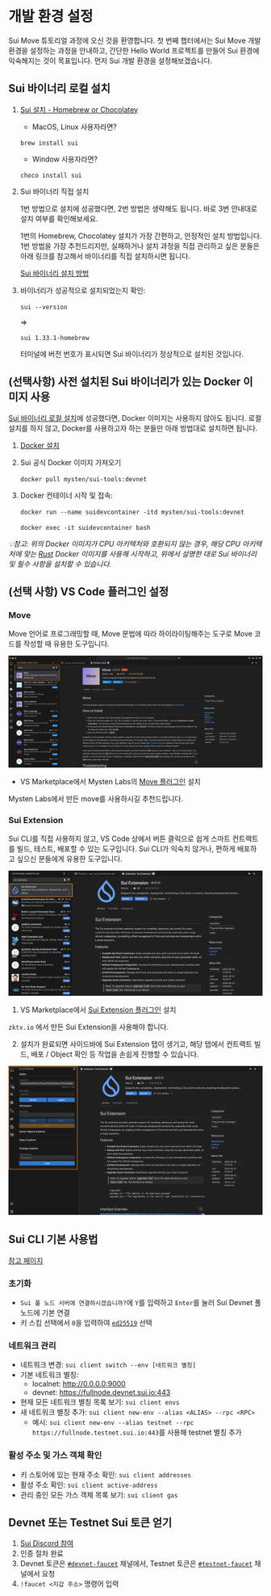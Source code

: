 # 개발 환경 설정

Sui Move 튜토리얼 과정에 오신 것을 환영합니다. 첫 번째 챕터에서는 Sui Move 개발 환경을 설정하는 과정을 안내하고, 간단한 Hello World 프로젝트를 만들어 Sui 환경에 익숙해지는 것이 목표입니다. 먼저 Sui 개발 환경을 설정해보겠습니다.

## Sui 바이너리 로컬 설치

1. [Sui 설치 - Homebrew or Chocolatey](https://docs.sui.io/guides/developer/getting-started/sui-install#install-homebrew)
    - MacOS, Linux 사용자라면?
    ```
    brew install sui
    ```

    - Window 사용자라면?
    ```
    choco install sui
    ```

2. Sui 바이너리 직접 설치

    1번 방법으로 설치에 성공했다면, 2번 방법은 생략해도 됩니다. 바로 3번 안내대로 설치 여부를 확인해보세요.

    1번의 Homebrew, Chocolatey 설치가 가장 간편하고, 안정적인 설치 방법입니다.
    1번 방법을 가장 추천드리지만, 실패하거나 설치 과정을 직접 관리하고 싶은 분들은 아래 링크를 참고해서 바이너리를 직접 설치하시면 됩니다.

    [Sui 바이너리 설치 방법](https://docs.sui.io/guides/developer/getting-started/sui-install#install-binaries)

3. 바이너리가 성공적으로 설치되었는지 확인:

    `sui --version`

    =>

    ```
    sui 1.33.1-homebrew
    ```

    터미널에 버전 번호가 표시되면 Sui 바이너리가 정상적으로 설치된 것입니다.

## (선택사항) 사전 설치된 Sui 바이너리가 있는 Docker 이미지 사용
[Sui 바이너리 로컬 설치](#sui-바이너리-로컬-설치)에 성공했다면, Docker 이미지는 사용하지 않아도 됩니다. 로컬 설치를 하지 않고, Docker를 사용하고자 하는 분들만 아래 방법대로 설치하면 됩니다.

1. [Docker 설치](https://docs.docker.com/get-docker/)

2. Sui 공식 Docker 이미지 가져오기

    `docker pull mysten/sui-tools:devnet`

3. Docker 컨테이너 시작 및 접속:

    `docker run --name suidevcontainer -itd mysten/sui-tools:devnet`

    `docker exec -it suidevcontainer bash`

*💡참고: 위의 Docker 이미지가 CPU 아키텍처와 호환되지 않는 경우, 해당 CPU 아키텍처에 맞는 [Rust](https://hub.docker.com/_/rust) Docker 이미지를 사용해 시작하고, 위에서 설명한 대로 Sui 바이너리 및 필수 사항을 설치할 수 있습니다.*

## (선택 사항) VS Code 플러그인 설정

### Move

Move 언어로 프로그래밍할 때, Move 문법에 따라 하이라이팅해주는 도구로 Move 코드를 작성할 때 유용한 도구입니다.

![Move Capture](../images/vscode_move.png)

- VS Marketplace에서 Mysten Labs의 [Move 플러그인](https://marketplace.visualstudio.com/items?itemName=mysten.move) 설치

Mysten Labs에서 만든 move를 사용하시길 추천드립니다.


### Sui Extension

Sui CLI를 직접 사용하지 않고, VS Code 상에서 버튼 클릭으로 쉽게 스마트 컨트랙트를 빌드, 테스트, 배포할 수 있는 도구입니다. Sui CLI가 익숙치 않거나, 편하게 배포하고 싶으신 분들에게 유용한 도구입니다.

![Sui Extension Capture](../images/vscode_sui_extension.png)

1. VS Marketplace에서 [Sui Extension 플러그인](https://marketplace.visualstudio.com/items?itemName=zktxio.sui-extension) 설치

`zktx.io` 에서 만든 Sui Extension을 사용해야 합니다.

2. 설치가 완료되면 사이드바에 Sui Extension 탭이 생기고, 해당 탭에서 컨트랙트 빌드, 배포 / Object 확인 등 작업을 손쉽게 진행할 수 있습니다.

![Sui Extension Sidebar Capture](../images/vscode_sui_extension_sidebar.png)


## Sui CLI 기본 사용법

[참고 페이지](https://docs.sui.io/build/cli-client)

### 초기화
- `Sui 풀 노드 서버에 연결하시겠습니까?`에 `Y`를 입력하고 `Enter`를 눌러 Sui Devnet 풀 노드에 기본 연결
- 키 스킴 선택에서 `0`을 입력하여 [`ed25519`](https://ed25519.cr.yp.to/) 선택

### 네트워크 관리

- 네트워크 변경: `sui client switch --env [네트워크 별칭]`
- 기본 네트워크 별칭: 
    - localnet: http://0.0.0.0:9000
    - devnet: https://fullnode.devnet.sui.io:443
- 현재 모든 네트워크 별칭 목록 보기: `sui client envs`
- 새 네트워크 별칭 추가: `sui client new-env --alias <ALIAS> --rpc <RPC>`
    - 예시: `sui client new-env --alias testnet --rpc https://fullnode.testnet.sui.io:443`를 사용해 testnet 별칭 추가

### 활성 주소 및 가스 객체 확인

- 키 스토어에 있는 현재 주소 확인: `sui client addresses`
- 활성 주소 확인: `sui client active-address`
- 관리 중인 모든 가스 객체 목록 보기: `sui client gas`

## Devnet 또는 Testnet Sui 토큰 얻기

1. [Sui Discord 참여](https://discord.gg/sui)
2. 인증 절차 완료
3. Devnet 토큰은 [`#devnet-faucet`](https://discord.com/channels/916379725201563759/971488439931392130) 채널에서, Testnet 토큰은 [`#testnet-faucet`](https://discord.com/channels/916379725201563759/1037811694564560966) 채널에서 요청
4. `!faucet <지갑 주소>` 명령어 입력